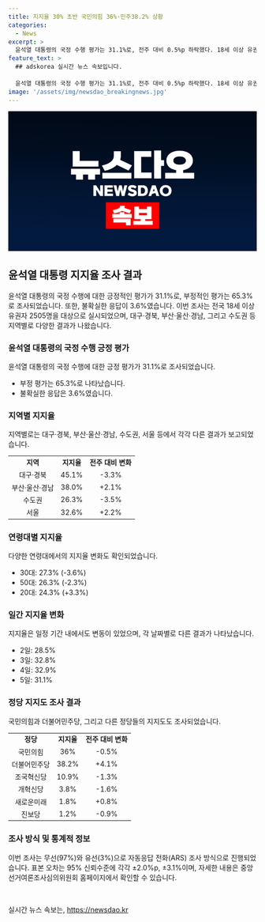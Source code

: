 ```yaml
---
title: 지지율 30% 초반 국민의힘 36%·민주38.2% 상황
categories:
  - News
excerpt: >
  윤석열 대통령의 국정 수행 평가는 31.1%로, 전주 대비 0.5%p 하락했다. 18세 이상 유권자 2505명 대상으로 실시된 조사에서 부정 평가는 65.3%로 나타났다. 민주당은 4.1%p 상승한 반면 국민의힘은 0.7%p 하락한 것으로 조사됐다. 지지율은 지역 및 연령대에 따라 다양한 결과를 보였고, 민주당은 4%p 이상 상승했다. 조국혁신당은 1.3%p 떨어져 10.9%를 기록했다.
feature_text: >
  ## adskorea 실시간 뉴스 속보입니다.

  윤석열 대통령의 국정 수행 평가는 31.1%로, 전주 대비 0.5%p 하락했다. 18세 이상 유권자 2505명 대상으로 실시된 조사에서 부정 평가는 65.3%로 나타났다. 민주당은 4.1%p 상승한 반면 국민의힘은 0.7%p 하락한 것으로 조사됐다. 지지율은 지역 및 연령대에 따라 다양한 결과를 보였고, 민주당은 4%p 이상 상승했다. 조국혁신당은 1.3%p 떨어져 10.9%를 기록했다.
image: '/assets/img/newsdao_breakingnews.jpg'
---
```


<p><img src="/assets/img/newsdao_breakingnews.jpg" alt="adskorea 속보" /></p>

<h2 data-ke-size="size26">윤석열 대통령 지지율 조사 결과</h2>

<p data-ke-size="size16">윤석열 대통령의 국정 수행에 대한 긍정적인 평가가 31.1%로, 부정적인 평가는 65.3%로 조사되었습니다. 또한, 불확실한 응답이 3.6%였습니다. 이번 조사는 전국 18세 이상 유권자 2505명을 대상으로 실시되었으며, 대구·경북, 부산·울산·경남, 그리고 수도권 등 지역별로 다양한 결과가 나왔습니다.</p>

<h3>윤석열 대통령의 국정 수행 긍정 평가</h3>

<p data-ke-size="size16">윤석열 대통령의 국정 수행에 대한 긍정 평가가 31.1%로 조사되었습니다.</p>

<ul>
  <li>부정 평가는 65.3%로 나타났습니다.</li>
  <li>불확실한 응답은 3.6%였습니다.</li>
</ul>

<h3>지역별 지지율</h3>

<p data-ke-size="size16">지역별로는 대구·경북, 부산·울산·경남, 수도권, 서울 등에서 각각 다른 결과가 보고되었습니다.</p>

<table>
  <tr>
    <td style="text-align: center; height: 17px;"><b>지역</b></td>
    <td style="text-align: center; height: 17px;"><b>지지율</b></td>
    <td style="text-align: center; height: 17px;"><b>전주 대비 변화</b></td>
  </tr>
  <tr>
    <td style="text-align: center; height: 17px;">대구·경북</td>
    <td style="text-align: center; height: 17px;">45.1%</td>
    <td style="text-align: center; height: 17px;">-3.3%</td>
  </tr>
  <tr>
    <td style="text-align: center; height: 17px;">부산·울산·경남</td>
    <td style="text-align: center; height: 17px;">38.0%</td>
    <td style="text-align: center; height: 17px;">+2.1%</td>
  </tr>
  <tr>
    <td style="text-align: center; height: 17px;">수도권</td>
    <td style="text-align: center; height: 17px;">26.3%</td>
    <td style="text-align: center; height: 17px;">-3.5%</td>
  </tr>
  <tr>
    <td style="text-align: center; height: 17px;">서울</td>
    <td style="text-align: center; height: 17px;">32.6%</td>
    <td style="text-align: center; height: 17px;">+2.2%</td>
  </tr>
</table>

<h3>연령대별 지지율</h3>

<p data-ke-size="size16">다양한 연령대에서의 지지율 변화도 확인되었습니다.</p>

<ul>
  <li>30대: 27.3% (-3.6%)</li>
  <li>50대: 26.3% (-2.3%)</li>
  <li>20대: 24.3% (+3.3%)</li>
</ul>

<h3>일간 지지율 변화</h3>

<p data-ke-size="size16">지지율은 일정 기간 내에서도 변동이 있었으며, 각 날짜별로 다른 결과가 나타났습니다.</p>

<ul>
  <li>2일: 28.5%</li>
  <li>3일: 32.8%</li>
  <li>4일: 32.9%</li>
  <li>5일: 31.1%</li>
</ul>

<h3>정당 지지도 조사 결과</h3>

<p data-ke-size="size16">국민의힘과 더불어민주당, 그리고 다른 정당들의 지지도도 조사되었습니다.</p>

<table>
  <tr>
    <td style="text-align: center; height: 17px;"><b>정당</b></td>
    <td style="text-align: center; height: 17px;"><b>지지율</b></td>
    <td style="text-align: center; height: 17px;"><b>전주 대비 변화</b></td>
  </tr>
  <tr>
    <td style="text-align: center; height: 17px;">국민의힘</td>
    <td style="text-align: center; height: 17px;">36%</td>
    <td style="text-align: center; height: 17px;">-0.5%</td>
  </tr>
  <tr>
    <td style="text-align: center; height: 17px;">더불어민주당</td>
    <td style="text-align: center; height: 17px;">38.2%</td>
    <td style="text-align: center; height: 17px;">+4.1%</td>
  </tr>
  <tr>
    <td style="text-align: center; height: 17px;">조국혁신당</td>
    <td style="text-align: center; height: 17px;">10.9%</td>
    <td style="text-align: center; height: 17px;">-1.3%</td>
  </tr>
  <tr>
    <td style="text-align: center; height: 17px;">개혁신당</td>
    <td style="text-align: center; height: 17px;">3.8%</td>
    <td style="text-align: center; height: 17px;">-1.6%</td>
  </tr>
  <tr>
    <td style="text-align: center; height: 17px;">새로운미래</td>
    <td style="text-align: center; height: 17px;">1.8%</td>
    <td style="text-align: center; height: 17px;">+0.8%</td>
  </tr>
  <tr>
    <td style="text-align: center; height: 17px;">진보당</td>
    <td style="text-align: center; height: 17px;">1.2%</td>
    <td style="text-align: center; height: 17px;">-0.9%</td>
  </tr>
</table>

<h3>조사 방식 및 통계적 정보</h3>

<p data-ke-size="size16">이번 조사는 무선(97%)와 유선(3%)으로 자동응답 전화(ARS) 조사 방식으로 진행되었습니다. 표본 오차는 95% 신뢰수준에 각각 ±2.0%p, ±3.1%이며, 자세한 내용은 중앙선거여론조사심의위원회 홈페이지에서 확인할 수 있습니다.</p>

<p data-ke-size="size16">&nbsp;</p>
실시간 뉴스 속보는, <a href="https://newsdao.kr" rel="dofollow">https://newsdao.kr</a>


